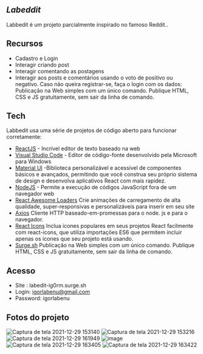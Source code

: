 
## _Labeddit_

Labbedit é um projeto parcialmente inspirado no famoso Reddit..

## Recursos

- Cadastro e Login
- Interagir criando post
- Interagir comentando as postagens
- Interagir aos posts e comentários usando o voto de positivo ou negativo.
    Caso não queira registrar-se, faça o login com os dados:
    Publicação na Web simples com um único comando. Publique HTML, CSS e JS gratuitamente, sem sair da linha de comando.


## Tech

Labbedit usa uma série de projetos de código aberto para funcionar corretamente:

- [ReactJS] - Incrível editor de texto baseado na web
- [Visual Studio Code] - Editor de código-fonte desenvolvido pela Microsoft para Windows
- [Material UI] -Biblioteca personalizável e acessível de componentes básicos e avançados, permitindo que você construa seu próprio sistema de design e desenvolva aplicativos React com mais rapidez.
- [NodeJS] - Permite a execução de códigos JavaScript fora de um navegador web
- [React Awesome Loaders] Crie animações de carregamento de alta qualidade, super-responsivas e personalizáveis ​​para inserir em seu site
- [Axios] Cliente HTTP baseado-em-promessas para o node. js e para o navegador.
- [React Icons] Inclua ícones populares em seus projetos React facilmente com react-icons, que utiliza importações ES6 que permitem incluir apenas os ícones que seu projeto está usando.
- [Surge.sh] Publicação na Web simples com um único comando. Publique HTML, CSS e JS gratuitamente, sem sair da linha de comando.


## Acesso
- Site : labedit-ig0rm.surge.sh
- Login: igorlabenu@gmail.com
- Password: igorlabenu

 ## Fotos do projeto
 
![Captura de tela 2021-12-29 153140](https://user-images.githubusercontent.com/90478654/147701728-67273bdd-54f4-43da-ba72-45181e0370bd.png)
![Captura de tela 2021-12-29 153216](https://user-images.githubusercontent.com/90478654/147701731-7f3713f1-3d39-4b21-8e18-de136ab31785.png)
![Captura de tela 2021-12-29 161949](https://user-images.githubusercontent.com/90478654/147701733-6dbde745-be94-42e2-b3f8-081d5292e6a0.png)
![image](https://user-images.githubusercontent.com/90478654/147701830-599f6e32-d773-4bb4-851f-b568df76ec89.png)
![Captura de tela 2021-12-29 163405](https://user-images.githubusercontent.com/90478654/147701734-af46994e-436c-4b20-80bc-4ebad17df609.png)
![Captura de tela 2021-12-29 163422](https://user-images.githubusercontent.com/90478654/147701738-6cfa1e1d-89b1-47a2-9600-fe1d323090aa.png)

   [ReactJS]: <https://react-icons.github.io/react-icons/>
   [Visual Studio Code]: <https://code.visualstudio.com/>
   [Material UI]: <https://mui.com/pt/>
   [NodeJS]: <https://nodejs.org/en/>
   [React Awesome Loaders]: <https://awesome-loaders.netlify.app/>
   [Axios]: <https://github.com/axios/axios>
   [React Icons]: <react-icons.github.io/>
   [Surge.sh]: <https://surge.sh/>
  


 
